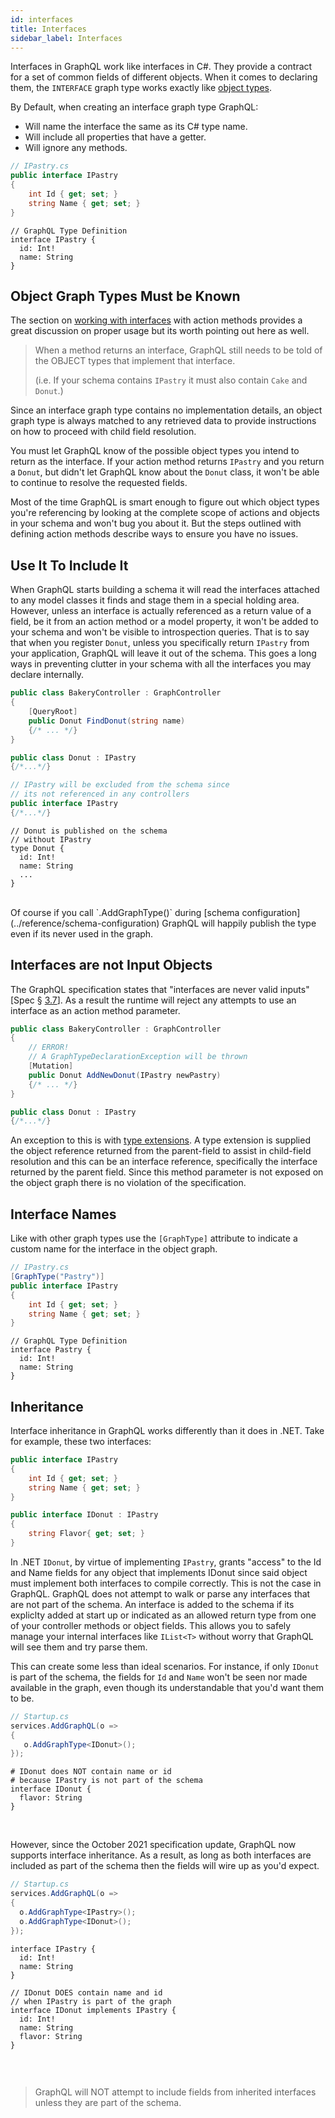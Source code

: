 ```yaml
---
id: interfaces
title: Interfaces
sidebar_label: Interfaces
---
```


Interfaces in GraphQL work like interfaces in C#. They provide a contract for a set of common fields of different objects. When it comes to declaring them, the `INTERFACE` graph type works exactly like [object types](./objects).

By Default, when creating an interface graph type GraphQL:

-   Will name the interface the same as its C# type name.
-   Will include all properties that have a getter.
-   Will ignore any methods.

<div class="sideBySideCode hljs">
<div>

```csharp
// IPastry.cs
public interface IPastry
{
    int Id { get; set; }
    string Name { get; set; }
}
```

</div>
<div>

```
// GraphQL Type Definition
interface IPastry {
  id: Int!
  name: String
}
```

</div>
</div>

## Object Graph Types Must be Known

The section on [working with interfaces](../controllers/actions#working-with-interfaces) with action methods provides a great discussion on proper usage but its worth pointing out here as well.

> When a method returns an interface, GraphQL still needs to be told of the OBJECT types that implement that interface.
>
> (i.e. If your schema contains `IPastry` it must also contain `Cake` and `Donut`.)

Since an interface graph type contains no implementation details, an object graph type is always matched to any retrieved data to provide instructions on how to proceed with child field resolution.

You must let GraphQL know of the possible object types you intend to return as the interface. If your action method returns `IPastry` and you return a `Donut`, but didn't let GraphQL know about the `Donut` class, it won't be able to continue to resolve the requested fields.

Most of the time GraphQL is smart enough to figure out which object types you're referencing by looking at the complete scope of actions and objects in your schema and won't bug you about it. But the steps outlined with defining action methods describe ways to ensure you have no issues.

## Use It To Include It

When GraphQL starts building a schema it will read the interfaces attached to any model classes it finds and stage them in a special holding area. However, unless an interface is actually referenced as a return value of a field, be it from an action method or a model property, it won't be added to your schema and won't be visible to introspection queries. That is to say that when you register `Donut`, unless you specifically return `IPastry` from your application, GraphQL will leave it out of the schema. This goes a long ways in preventing clutter in your schema with all the interfaces you may declare internally.

<div class="sideBySideCode hljs">
<div>

```csharp
public class BakeryController : GraphController
{
    [QueryRoot]
    public Donut FindDonut(string name)
    {/* ... */}
}

public class Donut : IPastry
{/*...*/}

// IPastry will be excluded from the schema since
// its not referenced in any controllers
public interface IPastry
{/*...*/}
```

</div>
<div>

```
// Donut is published on the schema
// without IPastry
type Donut {
  id: Int!
  name: String
  ...
}
```

</div>
</div>

<br/>
Of course if you call `.AddGraphType<IPastry>()` during [schema configuration](../reference/schema-configuration) GraphQL will happily publish the type even if its never used in the graph.

## Interfaces are not Input Objects

The GraphQL specification states that "interfaces are never valid inputs" [Spec § [3.7](https://graphql.github.io/graphql-spec/October2021/#sec-Interfaces)]. As a result the runtime will reject any attempts to use an interface as an action method parameter.

```csharp
public class BakeryController : GraphController
{
    // ERROR!
    // A GraphTypeDeclarationException will be thrown
    [Mutation]
    public Donut AddNewDonut(IPastry newPastry)
    {/* ... */}
}

public class Donut : IPastry
{/*...*/}
```

An exception to this is with [type extensions](../controllers/type-extensions). A type extension is supplied the object reference returned from the parent-field to assist in child-field resolution and this can be an interface reference, specifically the interface returned by the parent field. Since this method parameter is not exposed on the object graph there is no violation of the specification.

## Interface Names

Like with other graph types use the `[GraphType]` attribute to indicate a custom name for the interface in the object graph.

<div class="sideBySideCode hljs">
<div>

```csharp
// IPastry.cs
[GraphType("Pastry")]
public interface IPastry
{
    int Id { get; set; }
    string Name { get; set; }
}
```

</div>
<div>

```
// GraphQL Type Definition
interface Pastry {
  id: Int!
  name: String
}
```

</div>
</div>


## Inheritance

Interface inheritance in GraphQL works differently than it does in .NET.  Take for example, these two interfaces:


```csharp
public interface IPastry
{
    int Id { get; set; }
    string Name { get; set; }
}

public interface IDonut : IPastry
{
    string Flavor{ get; set; }
}

```

In .NET `IDonut`, by virtue of implementing `IPastry`, grants "access" to the Id and Name fields for any object that implements IDonut since said object must implement both interfaces to compile correctly. This is not the case in GraphQL. GraphQL does not attempt to walk or parse any interfaces that are not part of the schema. An interface is added to the schema if its expliclty added at start up or indicated as an allowed return type from one of your controller methods or object fields. This allows you to safely manage your internal interfaces like `IList<T>` without worry that GraphQL will see them and try parse them. 

This can create some less than ideal scenarios. For instance, if only `IDonut` is part of the schema, the fields for `Id` and `Name` won't be seen nor made available in the graph, even though its understandable that you'd want them to be.


<div class="sideBySideCode hljs">
<div>

```csharp
// Startup.cs
services.AddGraphQL(o => 
{
   o.AddGraphType<IDonut>();
});
```

</div>
<div>

```
# IDonut does NOT contain name or id
# because IPastry is not part of the schema
interface IDonut {
  flavor: String
}
```
</div>
</div>
<br/>

However, since the October 2021 specification update, GraphQL now supports interface inheritance. As a result, as long as both interfaces are included as part of the schema then the fields will wire up as you'd expect.

<div class="sideBySideCode hljs">
<div>

```csharp
// Startup.cs
services.AddGraphQL(o => 
{
  o.AddGraphType<IPastry>();
  o.AddGraphType<IDonut>();
});
```

</div>
<div>

```
interface IPastry {  
  id: Int!
  name: String
}

// IDonut DOES contain name and id
// when IPastry is part of the graph
interface IDonut implements IPastry {  
  id: Int!
  name: String
  flavor: String
}


```
</div>
</div>
<br/>

> GraphQL will NOT attempt to include fields from inherited interfaces unless they are part of the schema.



